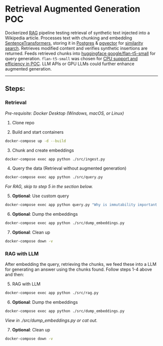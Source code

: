 # Retrieval Augmented Generation POC

Dockerized [RAG](https://en.wikipedia.org/wiki/Retrieval-augmented_generation) pipeline testing retrieval of synthetic text injected into a Wikipedia article. Processes text with chunking and embedding [SentenceTransformers](https://sbert.net/), storing it in [Postgres](https://github.com/postgres/postgres) & [pgvector](https://github.com/pgvector/pgvector) for [similarity search](https://en.wikipedia.org/wiki/Similarity_search). Retrieves modified content and verifies synthetic insertions are returned. Feeds retrieved chunks into [huggingface google/flan-t5-small](https://huggingface.co/google/flan-t5-small) for query generation. `flan-t5-small` was chosen for [CPU support and efficiency in POC](https://huggingface.co/google/flan-t5-small#running-the-model-on-a-cpu). LLM APIs or GPU LLMs could further enhance augmented generation.

---

## Steps:

### Retrieval

_Pre-requisite: Docker Desktop (Windows, macOS, or Linux)_

1. Clone repo

2. Build and start containers

```bash
docker-compose up -d --build
```

3. Chunk and create embeddings

```bash
docker-compose exec app python ./src/ingest.py
```

4. Query the data (Retrieval without augmented generation)

```bash
docker-compose exec app python ./src/query.py
```

_For RAG, skip to step 5 in the section below._

5. **Optional**: Use custom query

```bash
docker-compose exec app python query.py "Why is immutability important in functional programmning"
```

6. **Optional**: Dump the embeddings

```bash
docker-compose exec app python ./src/dump_embeddings.py
```

7. **Optional**: Clean up

```bash
docker-compose down -v
```

### RAG with LLM

After embedding the query, retrieving the chunks, we feed these into a LLM for generating an answer using the chunks found. Follow steps 1-4 above and then:

5. RAG with LLM

```bash
docker-compose exec app python ./src/rag.py
```

6. **Optional**: Dump the embeddings

```bash
docker-compose exec app python ./src/dump_embeddings.py
```

_View in ./src/dump_embeddings.py or cat out._

7. **Optional**: Clean up

```bash
docker-compose down -v
```
